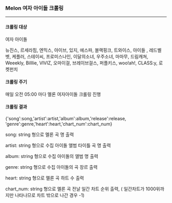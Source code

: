 ### Melon 여자 아이돌 크롤링 
---
#### 크롤링 대상
여자 아이돌 

 뉴진스, 르세라핌, 엔믹스, 아이브, 있지, 에스파, 블랙핑크, 트와이스, 아이들 , 레드벨벳, 케플러, 스테이씨, 프로미스나인, 이달의소녀, 우주소녀,
 마마무, 드림캐쳐, Weeekly, Billlie, VIVIZ, 오마이걸, 브레이브걸스, 퍼플키스, woo!ah!, CLASS:y, 로켓펀치

#### 크롤링 주기
매일 오전 05:00 마다 멜론 여자아이돌 크롤링 진행

#### 크롤링 결과
{'song':song,'artist':artist,'album':album,'release':release, 'genre':genre,'heart':heart,'chart_num':chart_num}

song: string 형으로 멜론 곡 명 출력

artist: string 형으로 수집 아이돌 앨범 타이틀 곡 명 출력

album: string 형으로 수집 아이돌의 앨범 명 출력

genre: string 형으로 수집 아이돌의 곡 장르 출력

heart: string 형으로 멜론 곡 하트 수 출력

chart_num: string 형으로 멜론 곡 전날 일간 차트 순위 출력, ( 일간차트가 1000위까지만 나타나므로 차트 밖으로 나간 경우 -1)
